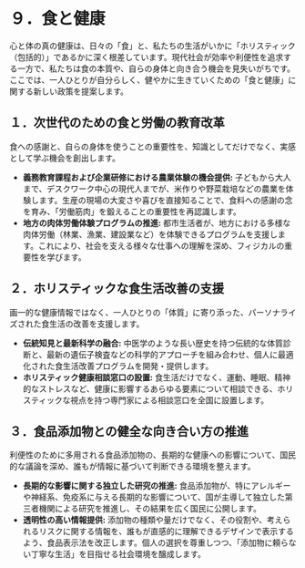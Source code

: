 # ９．食と健康

心と体の真の健康は、日々の「食」と、私たちの生活がいかに「ホリスティック（包括的）」であるかに深く根差しています。現代社会が効率や利便性を追求する一方で、私たちは食の本質や、自らの身体と向き合う機会を見失いがちです。ここでは、一人ひとりが自分らしく、健やかに生きていくための「食と健康」に関する新しい政策を提案します。

## １．次世代のための食と労働の教育改革

食への感謝と、自らの身体を使うことの重要性を、知識としてだけでなく、実感として学ぶ機会を創出します。

*   **義務教育課程および企業研修における農業体験の機会提供:** 子どもから大人まで、デスクワーク中心の現代人までが、米作りや野菜栽培などの農業を体験します。生産の現場の大変さや喜びを直接知ることで、食料への感謝の念を育み、「労働筋肉」を鍛えることの重要性を再認識します。
*   **地方の肉体労働体験プログラムの推進:** 都市生活者が、地方における多様な肉体労働（林業、漁業、建設業など）を体験できるプログラムを支援します。これにより、社会を支える様々な仕事への理解を深め、フィジカルの重要性を学びます。

## ２．ホリスティックな食生活改善の支援

画一的な健康情報ではなく、一人ひとりの「体質」に寄り添った、パーソナライズされた食生活の改善を支援します。

*   **伝統知見と最新科学の融合:** 中医学のような長い歴史を持つ伝統的な体質診断と、最新の遺伝子検査などの科学的アプローチを組み合わせ、個人に最適化された食生活改善プログラムを開発・提供します。
*   **ホリスティック健康相談窓口の設置:** 食生活だけでなく、運動、睡眠、精神的なストレスなど、健康に影響するあらゆる要素について相談できる、ホリスティックな視点を持つ専門家による相談窓口を全国に設置します。

## ３．食品添加物との健全な向き合い方の推進

利便性のために多用される食品添加物の、長期的な健康への影響について、国民的な議論を深め、誰もが情報に基づいて判断できる環境を整えます。

*   **長期的な影響に関する独立した研究の推進:** 食品添加物が、特にアレルギーや神経系、免疫系に与える長期的な影響について、国が主導して独立した第三者機関による研究を推進し、その結果を広く国民に公開します。
*   **透明性の高い情報提供:** 添加物の種類や量だけでなく、その役割や、考えられるリスクに関する情報を、誰もが直感的に理解できるデザインで表示するよう、食品表示法を改正します。個人の選択を尊重しつつ、「添加物に頼らない丁寧な生活」を目指せる社会環境を醸成します。